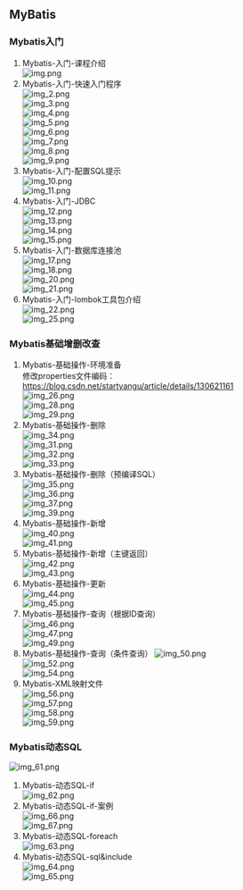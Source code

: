 ##  MyBatis    
### Mybatis入门  
1.  Mybatis-入门-课程介绍  
![img.png](image/image9/img.png)  
2.  Mybatis-入门-快速入门程序  
![img_2.png](image/image9/img_2.png)  
![img_3.png](image/image9/img_3.png)  
![img_4.png](image/image9/img_4.png)  
![img_5.png](image/image9/img_5.png)  
![img_6.png](image/image9/img_6.png)  
![img_7.png](image/image9/img_7.png)  
![img_8.png](image/image9/img_8.png)  
![img_9.png](image/image9/img_9.png)  
3.  Mybatis-入门-配置SQL提示  
![img_10.png](image/image9/img_10.png)  
![img_11.png](image/image9/img_11.png)  
4.  Mybatis-入门-JDBC  
![img_12.png](image/image9/img_12.png)  
![img_13.png](image/image9/img_13.png)  
![img_14.png](image/image9/img_14.png)  
![img_15.png](image/image9/img_15.png)  
5.  Mybatis-入门-数据库连接池  
![img_17.png](image/image9/img_17.png)  
![img_18.png](image/image9/img_18.png)  
![img_20.png](image/image9/img_20.png)  
![img_21.png](image/image9/img_21.png)  
6.  Mybatis-入门-lombok工具包介绍  
![img_22.png](image/image9/img_22.png)  
![img_25.png](image/image9/img_25.png)  


### Mybatis基础增删改查    
1.  Mybatis-基础操作-环境准备    
修改properties文件编码：https://blog.csdn.net/startyangu/article/details/130621161  
![img_26.png](image/image9/img_26.png)  
![img_28.png](image/image9/img_28.png)  
![img_29.png](image/image9/img_29.png)  
2.  Mybatis-基础操作-删除      
![img_34.png](image/image9/img_34.png)  
![img_31.png](image/image9/img_31.png)  
![img_32.png](image/image9/img_32.png)  
![img_33.png](image/image9/img_33.png)  
3.  Mybatis-基础操作-删除（预编译SQL）   
![img_35.png](image/image9/img_35.png)  
![img_36.png](image/image9/img_36.png)  
![img_37.png](image/image9/img_37.png)  
![img_39.png](image/image9/img_39.png)  
4.  Mybatis-基础操作-新增    
![img_40.png](image/image9/img_40.png)  
![img_41.png](image/image9/img_41.png)  
5.  Mybatis-基础操作-新增（主键返回）   
![img_42.png](image/image9/img_42.png)  
![img_43.png](image/image9/img_43.png)  
6.  Mybatis-基础操作-更新    
![img_44.png](image/image9/img_44.png)  
![img_45.png](image/image9/img_45.png)  
7.  Mybatis-基础操作-查询（根据ID查询）  
![img_46.png](image/image9/img_46.png)  
![img_47.png](image/image9/img_47.png)  
![img_49.png](image/image9/img_49.png)  
8.  Mybatis-基础操作-查询（条件查询） 
![img_50.png](image/image9/img_50.png)  
![img_52.png](image/image9/img_52.png)  
![img_54.png](image/image9/img_54.png)  
9.  Mybatis-XML映射文件  
![img_56.png](image/image9/img_56.png)  
![img_57.png](image/image9/img_57.png)  
![img_58.png](image/image9/img_58.png)  
![img_59.png](image/image9/img_59.png)  

### Mybatis动态SQL  
![img_61.png](image/image9/img_61.png)  
1.  Mybatis-动态SQL-if   
![img_62.png](image/image9/img_62.png)  
2.  Mybatis-动态SQL-if-案例    
![img_66.png](image/image9/img_66.png)  
![img_67.png](image/image9/img_67.png)  
3.  Mybatis-动态SQL-foreach   
![img_63.png](image/image9/img_63.png)  
4.  Mybatis-动态SQL-sql&include  
![img_64.png](image/image9/img_64.png)  
![img_65.png](image/image9/img_65.png)  











 
